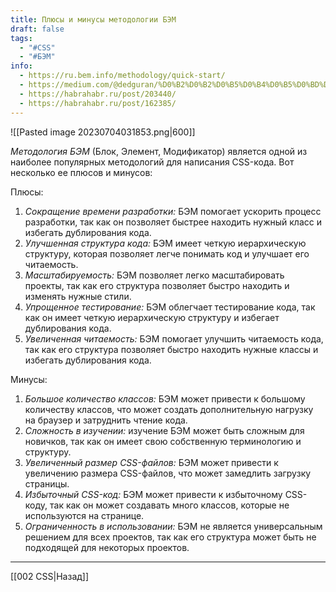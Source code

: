 ```yaml
---
title: Плюсы и минусы методологии БЭМ
draft: false
tags:
  - "#CSS"
  - "#БЭМ"
info:
  - https://ru.bem.info/methodology/quick-start/
  - https://medium.com/@dedguran/%D0%B2%D0%B2%D0%B5%D0%B4%D0%B5%D0%BD%D0%B8%D0%B5-%D0%B2-%D0%BC%D0%B5%D1%82%D0%BE%D0%B4%D0%BE%D0%BB%D0%BE%D0%B3%D0%B8%D1%8E-%D0%B1%D1%8D%D0%BC-e6b156e1f795
  - https://habrahabr.ru/post/203440/
  - https://habrahabr.ru/post/162385/
---
```

![[Pasted image 20230704031853.png|600]]

_Методология БЭМ_ (Блок, Элемент, Модификатор) является одной из наиболее популярных методологий для написания CSS-кода. Вот несколько ее плюсов и минусов:

Плюсы:

1. _Сокращение времени разработки:_ БЭМ помогает ускорить процесс разработки, так как он позволяет быстрее находить нужный класс и избегать дублирования кода.
2. _Улучшенная структура кода:_ БЭМ имеет четкую иерархическую структуру, которая позволяет легче понимать код и улучшает его читаемость.
3. _Масштабируемость:_ БЭМ позволяет легко масштабировать проекты, так как его структура позволяет быстро находить и изменять нужные стили.
4. _Упрощенное тестирование:_ БЭМ облегчает тестирование кода, так как он имеет четкую иерархическую структуру и избегает дублирования кода.
5. _Увеличенная читаемость:_ БЭМ помогает улучшить читаемость кода, так как его структура позволяет быстро находить нужные классы и избегать дублирования кода.

Минусы:

1. _Большое количество классов:_ БЭМ может привести к большому количеству классов, что может создать дополнительную нагрузку на браузер и затруднить чтение кода.
2. _Сложность в изучении:_ изучение БЭМ может быть сложным для новичков, так как он имеет свою собственную терминологию и структуру.
3. _Увеличенный размер CSS-файлов:_ БЭМ может привести к увеличению размера CSS-файлов, что может замедлить загрузку страницы.
4. _Избыточный CSS-код:_ БЭМ может привести к избыточному CSS-коду, так как он может создавать много классов, которые не используются на странице.
5. _Ограниченность в использовании:_ БЭМ не является универсальным решением для всех проектов, так как его структура может быть не подходящей для некоторых проектов.

---

[[002 CSS|Назад]]